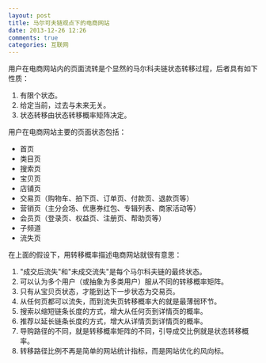 ```yaml
---
layout: post
title: 马尔可夫链观点下的电商网站
date: 2013-12-26 12:26
comments: true
categories: 互联网
---
```

用户在电商网站内的页面流转是个显然的马尔科夫链状态转移过程，后者具有如下性质：


1.  有限个状态。
2.  给定当前，过去与未来无关。
3.  状态转移由状态转移概率矩阵决定。


用户在电商网站主要的页面状态包括：


*   首页
*   类目页
*   搜索页
*   宝贝页
*   店铺页
*   交易页（购物车、拍下页、订单页、付款页、退款页等）
*   营销页（主分会场、优惠券红包、专辑列表、商家活动等）
*   会员页（登录页、权益页、注册页、帮助页等）
*   子频道
*   流失页



在上面的假设下，用转移概率描述电商网站就很有意思：


1.   "成交后流失"和"未成交流失"是每个马尔科夫链的最终状态。
2.   可以认为多个用户（或抽象为多类用户）服从不同的转移概率矩阵。
3.   只有从宝贝页状态，才能到达下一步状态为交易页。
4.   从任何页都可以流失，而到流失页转移概率大的就是最薄弱环节。
5.   搜索以缩短链条长度的方式，增大从任何页到详情页的概率。
6.   推荐以延长链条长度的方式，增大从详情页到详情页的概率。
7.   导购路径的不同，就是转移概率矩阵的不同，引导成交比例就是状态转移概率。
8.   转移路径比例不再是简单的网站统计指标，而是网站优化的风向标。
